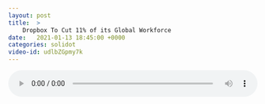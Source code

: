```yaml
---
layout: post
title:  >
    Dropbox To Cut 11% of its Global Workforce
date:   2021-01-13 18:45:00 +0000
categories: solidot
video-id: udlbZGpmy7k
---
```


<audio src="/assets/324437b1a6665cd3140da4e9751c01d1.mp3" style="width: 100%;" controls></audio>

